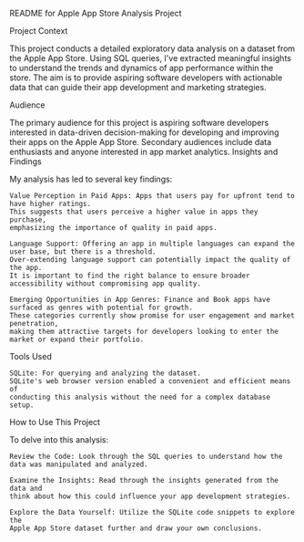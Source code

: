 README for Apple App Store Analysis Project

Project Context

This project conducts a detailed exploratory data analysis on a dataset from the Apple App Store. Using SQL queries, I've extracted meaningful insights to understand the trends and dynamics of app performance within the store. The aim is to provide aspiring software developers with actionable data that can guide their app development and marketing strategies.

Audience

The primary audience for this project is aspiring software developers interested in data-driven decision-making for developing and improving their apps on the Apple App Store. Secondary audiences include data enthusiasts and anyone interested in app market analytics.
Insights and Findings

My analysis has led to several key findings:

    Value Perception in Paid Apps: Apps that users pay for upfront tend to have higher ratings. 
    This suggests that users perceive a higher value in apps they purchase, 
    emphasizing the importance of quality in paid apps.

    Language Support: Offering an app in multiple languages can expand the user base, but there is a threshold. 
    Over-extending language support can potentially impact the quality of the app. 
    It is important to find the right balance to ensure broader accessibility without compromising app quality.

    Emerging Opportunities in App Genres: Finance and Book apps have surfaced as genres with potential for growth. 
    These categories currently show promise for user engagement and market penetration, 
    making them attractive targets for developers looking to enter the market or expand their portfolio.

Tools Used

    SQLite: For querying and analyzing the dataset. 
    SQLite's web browser version enabled a convenient and efficient means of 
    conducting this analysis without the need for a complex database setup.

How to Use This Project

To delve into this analysis:

    Review the Code: Look through the SQL queries to understand how the data was manipulated and analyzed.
    
    Examine the Insights: Read through the insights generated from the data and 
    think about how this could influence your app development strategies.
    
    Explore the Data Yourself: Utilize the SQLite code snippets to explore the 
    Apple App Store dataset further and draw your own conclusions.

